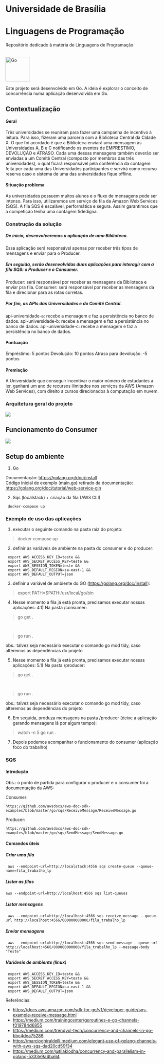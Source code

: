 # Universidade de Brasília
# Linguagens de Programação

Repositório dedicado à matéria de Linguagens de Programação

<div style="display: inline_block"><br>
  <img align="center" alt="Go" height="80" width="80" src="https://raw.githubusercontent.com/devicons/devicon/master/icons/go/go-original.svg">
</div>

Este projeto será desenvolvido em Go. A ideia é explorar o conceito de concorrência numa aplicação desenvolvida em Go.

## Contextualização

#### Geral

Três universidades se reuniram para fazer uma campanha de incentivo à leitura. Para isso, fizeram uma parceria com a Biblioteca Central da Cidade X. O que foi
acordado é que a Biblioteca enviará uma mensagem às Universidades A, B e C notificando os eventos de EMPRESTIMO, DEVOLUÇÃO e ATRASO. Cada uma dessas mensagens
também deverão ser enviadas a um Comitê Central (composto por membros das três universidades), o qual ficará responsável pela conferência da contagem
feita por cada uma das Universidades participantes e servirá como recurso reserva caso o sistema de uma das universidades fique offline.


#### Situação problema

As universidades possuem muitos alunos e o fluxo de mensagens pode ser intenso. Para isso, utilizaremos um serviço de fila da Amazon Web Services (SQS). A fila SQS 
é escalável, performática e segura. Assim garantimos que a competição tenha uma contagem fidedigna.

### Construção da solução

##### De início, desenvolveremos a aplicação de uma Biblioteca.

Essa aplicação será responsável apenas por receber três tipos de mensagens e enviar para o Producer.

##### Em seguida, serão desenvolvidas duas aplicações para interagir com a fila SQS: o Producer e o Consumer.

Producer: será responsável por receber as mensagens da Biblioteca e enviar pra fila.
Consumer: será responsável por receber as mensagens da fila e direcionar para as rotas corretas.

##### Por fim, as APIs das Universidades e do Comitê Central. 

api-universidade-a: recebe a mensagem e faz a persistência no banco de dados.
api-universidade-b: recebe a mensagem e faz a persistência no banco de dados.
api-universidade-c: recebe a mensagem e faz a persistência no banco de dados.

#### Pontuação

Empréstimo: 5 pontos
Devolução: 10 pontos
Atraso para devolução: -5 pontos

#### Premiação

A Universidade que conseguir incentivar o maior número de estudantes a ler, ganhará um ano de recursos ilimitados nos serviços da AWS (Amazon Web Services), com
direito a cursos direcionados à computação em nuvem.

### Arquitetura geral do projeto

![](/assets/arquitetura_geral_v004.png)

## Funcionamento do Consumer

![](/assets/consumer-estrutura-v2.png)


## Setup do ambiente

1) Go

Documentação: https://golang.org/doc/install
<br>
Código inicial de exemplo (main.go) retirado da documentação: https://golang.org/doc/tutorial/web-service-gin

2) Sqs (localstack) + criação da fila (AWS CLI)

```
 docker-compose up 
```


### Exemplo de uso das aplicações

1) executar o seguinte comando na pasta raíz do projeto:

> docker compose up 

2) definir as variáveis de ambiente na pasta do consumer e do producer:

```
 export AWS_ACCESS_KEY_ID=teste &&
 export AWS_SECRET_ACCESS_KEY=teste &&
 export AWS_SESSION_TOKEN=teste &&
 export AWS_DEFAULT_REGION=sa-east-1 &&
 export AWS_DEFAULT_OUTPUT=json
```

3) definir a variável de ambiente do GO (https://golang.org/doc/install):

> export PATH=$PATH:/usr/local/go/bin

4) Nesse momento a fila já está pronta, precisamos executar nossas aplicações:
4.1) Na pasta /consumer:
   
> go get .

<br/>

> go run .
 
obs.: talvez seja necessário executar o comando go mod tidy, caso alteremos as dependências do projeto

5) Nesse momento a fila já está pronta, precisamos executar nossas aplicações:
5.1) Na pasta /producer:

> go get .

<br/>

> go run .

obs.: talvez seja necessário executar o comando go mod tidy, caso alteremos as dependências do projeto

6) Em seguida, produza mensagens na pasta /producer (deixe a aplicação gerando mensagens lá por algum tempo):

> watch -n 5 go run .

7) Depois podemos acompanhar o funcionamento do consumer (aplicação foco do trabalho)


### SQS

#### Introdução

Obs.: o ponto de partida para configurar o producer e o consumer foi a documentação da AWS:

Consumer:

```
https://github.com/awsdocs/aws-doc-sdk-examples/blob/master/go/sqs/ReceiveMessage/ReceiveMessage.go
```

Producer:

```
https://github.com/awsdocs/aws-doc-sdk-examples/blob/master/go/sqs/SendMessage/SendMessage.go
```

#### Comandos úteis

##### Criar uma fila

```
 aws --endpoint-url=http://localstack:4556 sqs create-queue --queue-name=fila_trabalho_lp
```


##### Listar as filas

```
aws --endpoint-url=http://localhost:4566 sqs list-queues
```

##### Listar mensagens

```
 aws --endpoint-url=http://localhost:4566 sqs receive-message --queue-url http://localhost:4566/000000000000/fila_trabalho_lp
```

##### Enviar mensagens

```
 aws --endpoint-url=http://localhost:4566 sqs send-message --queue-url http://localhost:4566/000000000000/fila_trabalho_lp --message-body "Teste"
```

##### Variáveis de ambiente (linux)

```
 export AWS_ACCESS_KEY_ID=teste &&
 export AWS_SECRET_ACCESS_KEY=teste &&
 export AWS_SESSION_TOKEN=teste &&
 export AWS_DEFAULT_REGION=sa-east-1 &&
 export AWS_DEFAULT_OUTPUT=json
```

Referências:

- https://docs.aws.amazon.com/sdk-for-go/v1/developer-guide/sqs-example-receive-message.html
- https://medium.com/trainingcenter/goroutines-e-go-channels-f019784d6855
- https://medium.com/trendyol-tech/concurrency-and-channels-in-go-bbc4dea75286
- https://marcioghiraldelli.medium.com/elegant-use-of-golang-channels-with-aws-sqs-dad20cd59f34
- https://medium.com/@tilaklodha/concurrency-and-parallelism-in-golang-5333e9a4ba64
